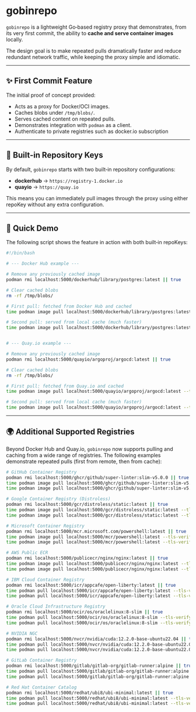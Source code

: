 # gobinrepo

`gobinrepo` is a lightweight Go‑based registry proxy that demonstrates, from its very first commit, the ability to **cache and serve container images** locally.

The design goal is to make repeated pulls dramatically faster and reduce redundant network traffic, while keeping the proxy simple and idiomatic.

---

## ✨ First Commit Feature

The initial proof of concept provided:

- Acts as a proxy for Docker/OCI images.
- Caches blobs under `/tmp/blobs/`.
- Serves cached content on repeated pulls.
- Demonstrates integration with `podman` as a client.
- Authenticate to private registries such as docker.io subscription

---

## 🔑 Built‑in Repository Keys

By default, `gobinrepo` starts with two built‑in repository configurations:

- **dockerhub** → `https://registry-1.docker.io`
- **quayio** → `https://quay.io`

This means you can immediately pull images through the proxy using either repoKey without any extra configuration.

---

## 🚀 Quick Demo

The following script shows the feature in action with both built‑in repoKeys:

```bash
#!/bin/bash

# --- Docker Hub example ---

# Remove any previously cached image
podman rmi localhost:5000/dockerhub/library/postgres:latest || true

# Clear cached blobs
rm -rf /tmp/blobs/

# First pull: fetched from Docker Hub and cached
time podman image pull localhost:5000/dockerhub/library/postgres:latest --tls-verify=false

# Second pull: served from local cache (much faster)
time podman image pull localhost:5000/dockerhub/library/postgres:latest --tls-verify=false


# --- Quay.io example ---

# Remove any previously cached image
podman rmi localhost:5000/quayio/argoproj/argocd:latest || true

# Clear cached blobs
rm -rf /tmp/blobs/

# First pull: fetched from Quay.io and cached
time podman image pull localhost:5000/quayio/argoproj/argocd:latest --tls-verify=false

# Second pull: served from local cache (much faster)
time podman image pull localhost:5000/quayio/argoproj/argocd:latest --tls-verify=false
```

---

## 🌍 Additional Supported Registries

Beyond Docker Hub and Quay.io, `gobinrepo` now supports pulling and caching from a wide range of registries.
The following examples demonstrate repeated pulls (first from remote, then from cache):

```bash
# GitHub Container Registry
podman rmi localhost:5000/ghcr/github/super-linter:slim-v5.0.0 || true
time podman image pull localhost:5000/ghcr/github/super-linter:slim-v5.0.0 --tls-verify=false
time podman image pull localhost:5000/ghcr/github/super-linter:slim-v5.0.0 --tls-verify=false

# Google Container Registry (Distroless)
podman rmi localhost:5000/gcr/distroless/static:latest || true
time podman image pull localhost:5000/gcr/distroless/static:latest --tls-verify=false
time podman image pull localhost:5000/gcr/distroless/static:latest --tls-verify=false

# Microsoft Container Registry
podman rmi localhost:5000/mcr.microsoft.com/powershell:latest || true
time podman image pull localhost:5000/mcr/powershell:latest --tls-verify=false
time podman image pull localhost:5000/mcr/powershell:latest --tls-verify=false

# AWS Public ECR
podman rmi localhost:5000/publicecr/nginx/nginx:latest || true
time podman image pull localhost:5000/publicecr/nginx/nginx:latest --tls-verify=false
time podman image pull localhost:5000/publicecr/nginx/nginx:latest --tls-verify=false

# IBM Cloud Container Registry
podman rmi localhost:5000/icr/appcafe/open-liberty:latest || true
time podman pull localhost:5000/icr/appcafe/open-liberty:latest --tls-verify=false
time podman pull localhost:5000/icr/appcafe/open-liberty:latest --tls-verify=false

# Oracle Cloud Infrastructure Registry
podman rmi localhost:5000/ocir/os/oraclelinux:8-slim || true
time podman pull localhost:5000/ocir/os/oraclelinux:8-slim --tls-verify=false
time podman pull localhost:5000/ocir/os/oraclelinux:8-slim --tls-verify=false

# NVIDIA NGC
podman rmi localhost:5000/nvcr/nvidia/cuda:12.2.0-base-ubuntu22.04 || true
time podman pull localhost:5000/nvcr/nvidia/cuda:12.2.0-base-ubuntu22.04 --tls-verify=false
time podman pull localhost:5000/nvcr/nvidia/cuda:12.2.0-base-ubuntu22.04 --tls-verify=false

# GitLab Container Registry
podman rmi localhost:5000/gitlab/gitlab-org/gitlab-runner:alpine || true
time podman pull localhost:5000/gitlab/gitlab-org/gitlab-runner:alpine --tls-verify=false
time podman pull localhost:5000/gitlab/gitlab-org/gitlab-runner:alpine --tls-verify=false

# Red Hat Container Catalog
podman rmi localhost:5000/redhat/ubi8/ubi-minimal:latest || true
time podman pull localhost:5000/redhat/ubi8/ubi-minimal:latest --tls-verify=false
time podman pull localhost:5000/redhat/ubi8/ubi-minimal:latest --tls-verify=false
```

